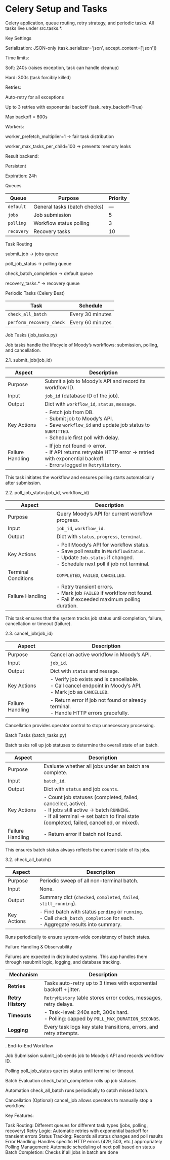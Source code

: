 # Celery Setup and Tasks

Celery application, queue routing, retry strategy, and periodic tasks.
All tasks live under src.tasks.*.

Key Settings

Serialization: JSON-only (task_serializer='json', accept_content=['json'])

Time limits:

Soft: 240s (raises exception, task can handle cleanup)

Hard: 300s (task forcibly killed)

Retries:

Auto-retry for all exceptions

Up to 3 retries with exponential backoff (task_retry_backoff=True)

Max backoff = 600s

Workers:

worker_prefetch_multiplier=1 → fair task distribution

worker_max_tasks_per_child=100 → prevents memory leaks

Result backend:

Persistent

Expiration: 24h

Queues

| Queue      | Purpose                         | Priority |
| ---------- | ------------------------------- | -------- |
| `default`  | General tasks (batch checks) | —        |
| `jobs`     | Job submission                  | 5        |
| `polling`  | Workflow status polling         | 3        |
| `recovery` | Recovery tasks                  | 10       |


Task Routing

submit_job → jobs queue

poll_job_status → polling queue

check_batch_completion → default queue

recovery_tasks.* → recovery queue

Periodic Tasks (Celery Beat)

| Task                     | Schedule         |
| ------------------------ | ---------------- |
| `check_all_batch`     | Every 30 minutes |
| `perform_recovery_check` | Every 60 minutes |


Job Tasks (job_tasks.py)

Job tasks handle the lifecycle of Moody’s workflows: submission, polling, and cancellation.

2.1. submit_job(job_id)

| Aspect           | Description                                                                                                                                                   |
| ---------------- | ------------------------------------------------------------------------------------------------------------------------------------------------------------- |
| Purpose          | Submit a job to Moody’s API and record its workflow ID.                                                                                                       |
| Input            | `job_id` (database ID of the job).                                                                                                                            |
| Output           | Dict with `workflow_id`, `status`, `message`.                                                                                                                 |
| Key Actions      | - Fetch job from DB. <br> - Submit job to Moody’s API. <br> - Save `workflow_id` and update job status to `SUBMITTED`. <br> - Schedule first poll with delay. |
| Failure Handling | - If job not found → error. <br> - If API returns retryable HTTP error → retried with exponential backoff. <br> - Errors logged in `RetryHistory`.            |

This task initiates the workflow and ensures polling starts automatically after submission.

2.2. poll_job_status(job_id, workflow_id)

| Aspect              | Description                                                                                                                                                                 |
| ------------------- | --------------------------------------------------------------------------------------------------------------------------------------------------------------------------- |
| Purpose             | Query Moody’s API for current workflow progress.                                                                                                                            |
| Input               | `job_id`, `workflow_id`.                                                                                                                                                    |
| Output              | Dict with `status`, `progress`, `terminal`.                                                                                                                                 |
| Key Actions         | - Poll Moody’s API for workflow status. <br> - Save poll results in `WorkflowStatus`. <br> - Update `Job.status` if changed. <br> - Schedule next poll if job not terminal. |
| Terminal Conditions | `COMPLETED`, `FAILED`, `CANCELLED`.                                                                                                                                         |
| Failure Handling    | - Retry transient errors. <br> - Mark job `FAILED` if workflow not found. <br> - Fail if exceeded maximum polling duration.                                                 |

This task ensures that the system tracks job status until completion, failure, cancellation or timeout (failure).

2.3. cancel_job(job_id)

| Aspect           | Description                                                                                                         |
| ---------------- | ------------------------------------------------------------------------------------------------------------------- |
| Purpose          | Cancel an active workflow in Moody’s API.                                                                           |
| Input            | `job_id`.                                                                                                           |
| Output           | Dict with `status` and `message`.                                                                                   |
| Key Actions      | - Verify job exists and is cancellable. <br> - Call cancel endpoint in Moody’s API. <br> - Mark job as `CANCELLED`. |
| Failure Handling | - Return error if job not found or already terminal. <br> - Handle HTTP errors gracefully.                          |

Cancellation provides operator control to stop unnecessary processing.


Batch Tasks (batch_tasks.py)

Batch tasks roll up job statuses to determine the overall state of an batch.

| Aspect           | Description                                                                                                                                                                                                   |
| ---------------- | ------------------------------------------------------------------------------------------------------------------------------------------------------------------------------------------------------------- |
| Purpose          | Evaluate whether all jobs under an batch are complete.                                                                                                                                                     |
| Input            | `batch_id`.                                                                                                                                                                                                |
| Output           | Dict with `status` and job `counts`.                                                                                                                                                                          |
| Key Actions      | - Count job statuses (completed, failed, cancelled, active). <br> - If jobs still active → batch `RUNNING`. <br> - If all terminal → set batch to final state (completed, failed, cancelled, or mixed). |
| Failure Handling | - Return error if batch not found.                                                                                                                                                                         |

This ensures batch status always reflects the current state of its jobs.

3.2. check_all_batch()

| Aspect      | Description                                                                                                                                  |
| ----------- | -------------------------------------------------------------------------------------------------------------------------------------------- |
| Purpose     | Periodic sweep of all non-terminal batch.                                                                                                 |
| Input       | None.                                                                                                                                        |
| Output      | Summary dict (`checked`, `completed`, `failed`, `still_running`).                                                                            |
| Key Actions | - Find batch with status `pending` or `running`. <br> - Call `check_batch_completion` for each. <br> - Aggregate results into summary. |

Runs periodically to ensure system-wide consistency of batch states.

Failure Handling & Observability

Failures are expected in distributed systems. This app handles them through resubmit logic, logging, and database tracking.

| Mechanism         | Description                                                                                |
| ----------------- | ------------------------------------------------------------------------------------------ |
| **Retries**       | Tasks auto-retry up to 3 times with exponential backoff + jitter.                          |
| **Retry History** | `RetryHistory` table stores error codes, messages, retry delays.                           |
| **Timeouts**      | - Task-level: 240s soft, 300s hard. <br> - Polling: capped by `POLL_MAX_DURATION_SECONDS`. |
| **Logging**       | Every task logs key state transitions, errors, and retry attempts.                         |


. End-to-End Workflow

Job Submission
submit_job sends job to Moody’s API and records workflow ID.

Polling
poll_job_status queries status until terminal or timeout.

Batch Evaluation
check_batch_completion rolls up job statuses.

Automation
check_all_batch runs periodically to catch missed batch.

Cancellation (Optional)
cancel_job allows operators to manually stop a workflow.

Key Features:

Task Routing: Different queues for different task types (jobs, polling, recovery)
Retry Logic: Automatic retries with exponential backoff for transient errors
Status Tracking: Records all status changes and poll results
Error Handling: Handles specific HTTP errors (429, 503, etc.) appropriately
Polling Management: Automatic scheduling of next poll based on status
Batch Completion: Checks if all jobs in batch are done
